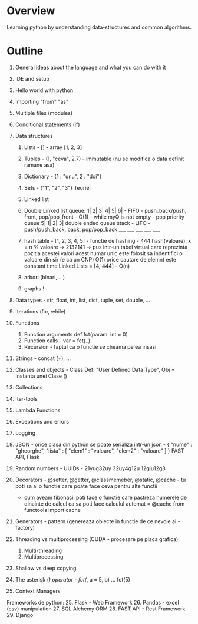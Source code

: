 # Overview

Learning python by understanding data-structures and common algorithms.

# Outline
1. General ideas about the language and what you can do with it
2. IDE and setup
3. Hello world with python
4. Importing "from" "as"
5. Multiple files (modules)
7. Conditional statements (if)
6. Data structures
    1. Lists - [] - array [1, 2, 3]
    2. Tuples - (1, "ceva", 2.7) - immutable (nu se modifica o data definit ramane asa)
    3. Dictionary - {1 : "unu", 2 : "doi"}
    4. Sets - {"1", "2", "3"}
    Teorie:
    5. Linked list
    6. Double Linked list
       queue: 1| 2| 3| 4| 5| 6| - FIFO - push_back/push, front, pop/pop_front - O(1) - while myQ is not empty - pop
       priority queue 5| 1| 2| 3|
       double ended queue
       stack - LIFO - push/push_back, back, pop/pop_back
            ___
            ___
            ___
            ___
            ___

    7. hash table - [1, 2, 3, 4, 5] - functie de hashing - 
                             444
        hash(valoare):
            x = n % valoare -> 2132141 -> pus intr-un tabel virtual care reprezinta pozitia acestei valori
        acest numar unic este folosit sa indentifici o valoare din sir (e ca un CNP)
        O(1) orice cautare de elemnt este constant time 
        Linked Lists = [4, 444] - O(n)

    8. arbori (binari, .. )
    9. graphs !

7. Data types - str, float, int, list, dict, tuple, set, double, ...
8. Iterations (for, while)
9. Functions
    1. Function arguments def fct(param: int = 0)
    2. Function calls - var = fct(..)
    3. Recursion - faptul ca o functie se cheama pe ea insasi
10. Strings - concat (+), ...
11. Classes and objects - Class Def: "User Defined Data Type", Obj = Instanta unei Clase ()
12. Collections
13. Iter-tools
14. Lambda Functions
15. Exceptions and errors
16. Logging
17. JSON - orice clasa din python se poate serializa intr-un json - 
    { 
        "nume" : "gheorghe",
        "lista" : 
        [
            "elem1" : "valoare",
            "elem2" : "valoare"
        ]
    }
    FAST API, Flask

18. Random numbers - UUIDs - 21yug32uy 32uy4g12u 12giu12g8
19. Decorators - @setter, @getter, @classmemeber, @static, @cache - tu poti sa ai o functie care poate face ceva pentru alte functii
    - cum aveam fibonacii poti face o functie care pastreza numerele de dinainte de calcul ca sa poti face calculul automat = @cache
    from functools import cache

20. Generators - pattern (genereaza obiecte in functie de ce nevoie ai - factory)
21. Threading vs multiprocessing (CUDA - procesare pe placa grafica)
    1. Multi-threading
    2. Multiprocessing

22. Shallow vs deep copying
23. The asterisk (*) operator - fct(*, a = 5, b) ... fct(5)
24. Context Managers

Frameworks de python:
25. Flask - Web Framework
26. Pandas - excel (csv) manipulation
27. SQL Alchemy ORM
28. FAST API - Rest Framework
29. Django